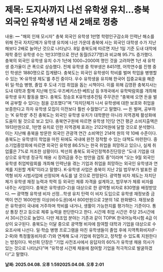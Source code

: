 # **제목: 도지사까지 나선 유학생 유치…충북 외국인 유학생 1년 새 2배로 껑충**

  내용: ━   "해외 인재 모시자" 충북 외국인 유학생 1만명       학령인구감소와 인력난 해소를 위해 전국 자치단체가 유학생 유치에 나선 가운데 충북에 사는 외국인 대학생 수가 지난해보다 2배로 늘어난 것으로 나타났다.           8일 충북도에 따르면 지난 1일 기준 도내 대학에 재학 중인 유학생 수는 1만331명으로 전년 동월(5277명)과 비교해 95.7% 증가했다. 충북의 외국인 유학생 유치 수가 1년에 1000~2000여 명인 것을 고려하면 1년 새 유학생 증가율이 큰 폭으로 상승했다. 전체 유학생 중 학부생은 8451명, 어학연수를 진행 중인 학생은 1880명으로 집계됐다.           충북도는 외국인 유학생이 학비를 벌며 학업을 병행할 수 있는 ‘K-유학생 제도’를 추진 중이다. 우수 유학생을 유치해 한국어 집중교육을 해준 뒤 일·학습 병행, 졸업 후 도내 기업 취업을 돕는 시책이다. 이를 위해 김영환 충북지사는 도내 대학과 함께 지난해 인도·우즈베키스탄·베트남 등 9개국에서 유학박람회를 개최해 유학생 유치 활동을 했다.           충북도 정승호 K유학생추진팀 주무관은 “충북에 오면 돈을 벌며 공부할 수 있다는 점을 강조했다”며 “자치단체가 나서 유학생에 대한 보호와 취업을 보증한다고 하자 유학생 모집이 이전보다 훨씬 수월했다”고 말했다.                                                                                                                  ━   돈 벌며, 공부하는 ‘K 유학생’ 추진       충북도는 외국인 유학생 유치가 대학뿐만 아니라 지역경제 활성화에 도움이 될 것으로 보고 있다. 충북연구원에 따르면 유학생 1인당 연간 평균 소비지출액은 1913만원으로, 1만명 유치로 인한 지역경제 효과는 2122억원에 달할 것으로 분석했다. 이는 지난해 충북을 방문한 외국인 관광객 연간 소비액인 214억 원의 약 10배 수준이다.           충북도는 유학생이 학업을 마친 뒤에도 국내에 완전 정착할 수 있는 대책도 마련한다. 중소기업중앙회에 따르면 외국인 유학생 86.5%는 한국 취업을 희망하고 있으나, 실제 취업률은 7%로 저조한 상황이다. 박선희 충북도 외국인정책추진단장은 “도내 기업을 대상으로 유학생 정규직 채용 시 장려금을 주는 방안을 검토 중”이라며 “오는 9월 외국인 유학생 취업박람회를 개최해 인력난을 겪는 기업과 취업을 희망하는 외국인 유학생과 연계를 지원할 계획”이라고 말했다.           K-유학생 사업은 충북이 지난 2일 법무부가 발표한 광역형 비자 시범사업에 선정되며 속도를 낼 것으로 전망된다. 광역형 비자 제도는 자치단체가 유학생 재정 능력과 학력 등 외국인 체류 자격을 설계하고, 법무부가 체류 비자를 내주는 사업이다. 충북은 유학생(D-2)을 대상으로 한 광역형 비자로 830명을 배정받았다.                                                                                                                  ━   광역형 유학생 비자 선정…학생 유치 탄력       이 비자 도입으로 유학생 재정보증 금액이 연간 1600만원 이상(비수도권)에서 800만원으로 2분의 1로 완화됐다. 재정보증은 유학생이 국내에 거주하며 학비를 내거나, 생활이 가능한지를 평가하는 기준이다. 통상 통장 잔고 등으로 체류 능력을 판단한다고 한다. 시간제 취업 시간은 주당 25시간에서 30시간으로 늘었다. 다만 제조업 분야는 기존과 같이 TOPIK 한국어능력시험 4급 이상이 요구된다.               충북도는 이달 중으로 광역형 비자에 참여할 대학과 기업을 대상으로 수요조사에 나선다. 일·학습 병행 프로그램을 마친 유학생들이 졸업 후에 지역특화비자(F-2-R)와 특정활동비자(E-7)와 연계해 도내 기업에 취업하고, 정착할 수 있도록 지원한다는 방침이다. 박선희 단장은 “기업 사전조사에서 응답자의 60%가 유학생 채용 의사가 있는 것으로 나타났다”며 “유학생 시간제 채용에 참여할 기업을 적극적으로 발굴하겠다”고 말했다.

  **날짜: 2025.04.08. 오후 1:592025.04.08. 오후 2:01**